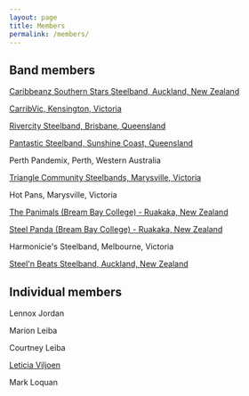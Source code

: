 ```yaml
---
layout: page
title: Members
permalink: /members/
---
```


## Band members

[Caribbeanz Southern Stars Steelband, Auckland, New Zealand](http://www.caribbeanz.org.nz)

[CarribVic, Kensington, Victoria ](http://www.caribvic.com)

[Rivercity Steelband, Brisbane, Queensland](http://www.rivercitysteelband.com)

[Pantastic Steelband, Sunshine Coast, Queensland](http://www.facebook.com/pages/Pantastic-Steelband/419889581451846)

Perth Pandemix, Perth, Western Australia

[Triangle Community Steelbands, Marysville, Victoria](http://www.trianglesteelbands.com)

Hot Pans, Marysville, Victoria

[The Panimals (Bream Bay College) - Ruakaka, New Zealand](http://www.facebook.com/thepanimalsband)

[Steel Panda (Bream Bay College) - Ruakaka, New Zealand](http://www.facebook.com/thepanimalsband)

Harmonicie's Steelband, Melbourne, Victoria 

[Steel'n Beats Steelband, Auckland, New Zealand](https://steelnbeats.wixsite.com/website)

## Individual members

Lennox Jordan

Marion Leiba

Courtney Leiba

[Leticia Viljoen](http://www.steelworkshop.co.nz)

Mark Loquan

